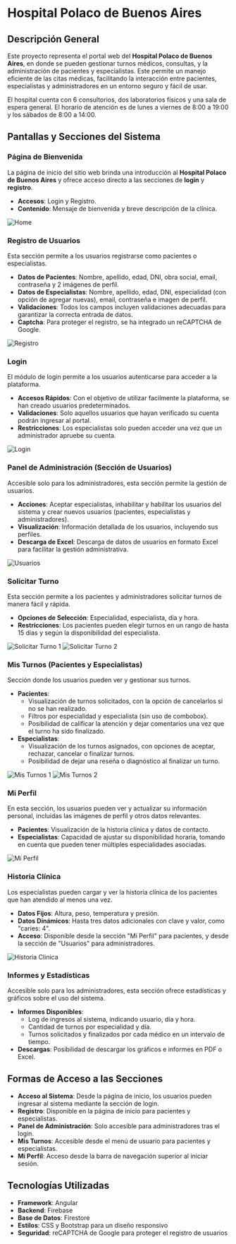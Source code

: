 # Hospital Polaco de Buenos Aires

## Descripción General
Este proyecto representa el portal web del **Hospital Polaco de Buenos Aires**, en donde se pueden gestionar turnos médicos, consultas, y la administración de pacientes y especialistas. Este permite un manejo eficiente de las citas médicas, facilitando la interacción entre pacientes, especialistas y administradores en un entorno seguro y fácil de usar.

El hospital cuenta con 6 consultorios, dos laboratorios físicos y una sala de espera general. El horario de atención es de lunes a viernes de 8:00 a 19:00 y los sábados de 8:00 a 14:00.

## Pantallas y Secciones del Sistema

### Página de Bienvenida
La página de inicio del sitio web brinda una introducción al **Hospital Polaco de Buenos Aires** y ofrece acceso directo a las secciones de **login** y **registro**.
- **Accesos**: Login y Registro.
- **Contenido**: Mensaje de bienvenida y breve descripción de la clínica.

![Home](./img/home.png)

### Registro de Usuarios
Esta sección permite a los usuarios registrarse como pacientes o especialistas.
- **Datos de Pacientes**: Nombre, apellido, edad, DNI, obra social, email, contraseña y 2 imágenes de perfil.
- **Datos de Especialistas**: Nombre, apellido, edad, DNI, especialidad (con opción de agregar nuevas), email, contraseña e imagen de perfil.
- **Validaciones**: Todos los campos incluyen validaciones adecuadas para garantizar la correcta entrada de datos.
- **Captcha**: Para proteger el registro, se ha integrado un reCAPTCHA de Google.

![Registro](./img/registro.png)

### Login
El módulo de login permite a los usuarios autenticarse para acceder a la plataforma.
- **Accesos Rápidos**: Con el objetivo de utilizar facilmente la plataforma, se han creado usuarios predeterminados.
- **Validaciones**: Solo aquellos usuarios que hayan verificado su cuenta podrán ingresar al portal.
- **Restricciones**: Los especialistas solo pueden acceder una vez que un administrador apruebe su cuenta.

![Login](./img/login.png)

### Panel de Administración (Sección de Usuarios)
Accesible solo para los administradores, esta sección permite la gestión de usuarios.
- **Acciones**: Aceptar especialistas, inhabilitar y habilitar los usuarios del sistema y crear nuevos usuarios (pacientes, especialistas y administradores).
- **Visualización**: Información detallada de los usuarios, incluyendo sus perfiles.
- **Descarga de Excel**: Descarga de datos de usuarios en formato Excel para facilitar la gestión administrativa.

![Usuarios](./img/usuarios.png)

### Solicitar Turno
Esta sección permite a los pacientes y administradores solicitar turnos de manera fácil y rápida.
- **Opciones de Selección**: Especialidad, especialista, día y hora.
- **Restricciones**: Los pacientes pueden elegir turnos en un rango de hasta 15 días y según la disponibilidad del especialista.

![Solicitar Turno 1](./img/solicitar-turno.png)
![Solicitar Turno 2](./img/solicitar-turno2.png)

### Mis Turnos (Pacientes y Especialistas)
Sección donde los usuarios pueden ver y gestionar sus turnos.
- **Pacientes**:
  - Visualización de turnos solicitados, con la opción de cancelarlos si no se han realizado.
  - Filtros por especialidad y especialista (sin uso de combobox).
  - Posibilidad de calificar la atención y dejar comentarios una vez que el turno ha sido finalizado.
- **Especialistas**:
  - Visualización de los turnos asignados, con opciones de aceptar, rechazar, cancelar o finalizar turnos.
  - Posibilidad de dejar una reseña o diagnóstico al finalizar un turno.

![Mis Turnos 1](./img/mis-turnos.png)
![Mis Turnos 2](./img/mis-turnos2.png)

### Mi Perfil
En esta sección, los usuarios pueden ver y actualizar su información personal, incluidas las imágenes de perfil y otros datos relevantes.
- **Pacientes**: Visualización de la historia clínica y datos de contacto.
- **Especialistas**: Capacidad de ajustar su disponibilidad horaria, tomando en cuenta que pueden tener múltiples especialidades asociadas.

![Mi Perfil](./img/perfil.png)

### Historia Clínica
Los especialistas pueden cargar y ver la historia clínica de los pacientes que han atendido al menos una vez.
- **Datos Fijos**: Altura, peso, temperatura y presión.
- **Datos Dinámicos**: Hasta tres datos adicionales con clave y valor, como "caries: 4".
- **Acceso**: Disponible desde la sección "Mi Perfil" para pacientes, y desde la sección de "Usuarios" para administradores.

![Historia Clinica](./img/historia-clinica.png)

### Informes y Estadísticas
Accesible solo para los administradores, esta sección ofrece estadísticas y gráficos sobre el uso del sistema.
- **Informes Disponibles**:
  - Log de ingresos al sistema, indicando usuario, día y hora.
  - Cantidad de turnos por especialidad y día.
  - Turnos solicitados y finalizados por cada médico en un intervalo de tiempo.
- **Descargas**: Posibilidad de descargar los gráficos e informes en PDF o Excel.

## Formas de Acceso a las Secciones
- **Acceso al Sistema**: Desde la página de inicio, los usuarios pueden ingresar al sistema mediante la sección de login.
- **Registro**: Disponible en la página de inicio para pacientes y especialistas.
- **Panel de Administración**: Solo accesible para administradores tras el login.
- **Mis Turnos**: Accesible desde el menú de usuario para pacientes y especialistas.
- **Mi Perfil**: Acceso desde la barra de navegación superior al iniciar sesión.

## Tecnologías Utilizadas
- **Framework**: Angular
- **Backend**: Firebase
- **Base de Datos**: Firestore
- **Estilos**: CSS y Bootstrap para un diseño responsivo
- **Seguridad**: reCAPTCHA de Google para proteger el registro de usuarios